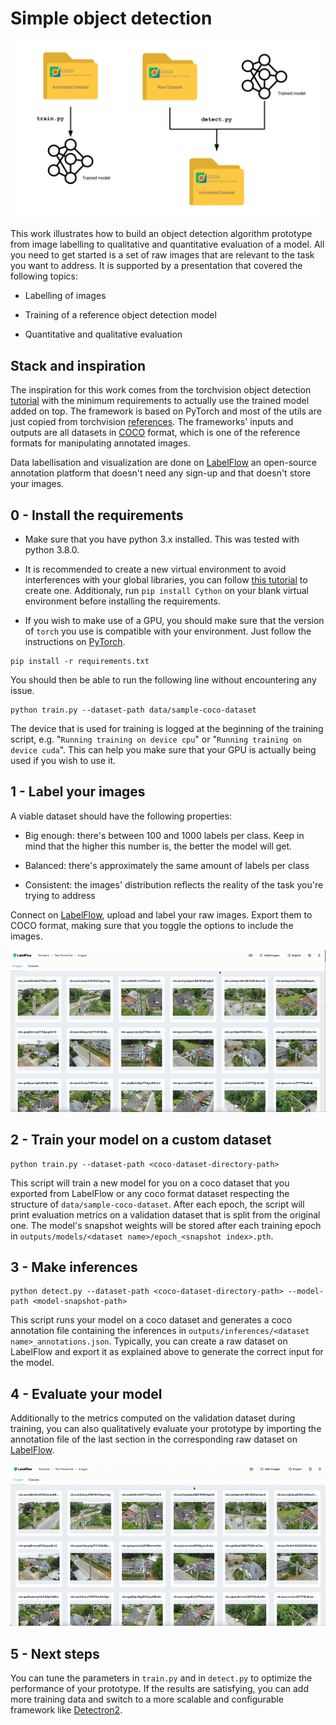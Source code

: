 # Simple object detection

<p align="center">
  <img src="public/schema-framework.svg" />
</p>

This work illustrates how to build an object detection algorithm prototype from image labelling to qualitative and quantitative evaluation of a model. All you need to get started is a set of raw images that are relevant to the task you want to address. It is supported by a presentation that covered the following topics:

- Labelling of images

- Training of a reference object detection model

- Quantitative and qualitative evaluation

## Stack and inspiration

The inspiration for this work comes from the torchvision object detection [tutorial](https://pytorch.org/tutorials/intermediate/torchvision_tutorial.html) with the minimum requirements to actually use the trained model added on top. The framework is based on PyTorch and most of the utils are just copied from torchvision [references](https://github.com/pytorch/vision/tree/main/references/detection). The frameworks' inputs and outputs are all datasets in [COCO](https://cocodataset.org/#format-data) format, which is one of the reference formats for manipulating annotated images.

Data labellisation and visualization are done on [LabelFlow](https://labelflow.ai/) an open-source annotation platform that doesn't need any sign-up and that doesn't store your images.
## 0 - Install the requirements

- Make sure that you have python 3.x installed. This was tested with python 3.8.0.

- It is recommended to create a new virtual environment to avoid interferences with your global libraries, you can follow [this tutorial](https://packaging.python.org/guides/installing-using-pip-and-virtual-environments/#creating-a-virtual-environment) to create one. Additionaly, run `pip install Cython` on your blank virtual environment before installing the requirements.

- If you wish to make use of a GPU, you should make sure that the version of `torch` you use is compatible with your environment. Just follow the instructions on [PyTorch](https://pytorch.org/get-started/locally/).

```
pip install -r requirements.txt
```

You should then be able to run the following line without encountering any issue.

```
python train.py --dataset-path data/sample-coco-dataset
```

The device that is used for training is logged at the beginning of the training script, e.g. "`Running training on device cpu`" or "`Running training on device cuda`". This can help you make sure that your GPU is actually being used if you wish to use it.

## 1 - Label your images

A viable dataset should have the following properties:

- Big enough: there's between 100 and 1000 labels per class. Keep in mind that the higher this number is, the better the model will get.

- Balanced: there's approximately the same amount of labels per class

- Consistent: the images' distribution reflects the reality of the task you're trying to address

Connect on [LabelFlow](https://labelflow.ai/), upload and label your raw images. Export them to COCO format, making sure that you toggle the options to include the images.

<p align="center">
  <img src="public/labelflow-export.gif" />
</p>

## 2 - Train your model on a custom dataset

```
python train.py --dataset-path <coco-dataset-directory-path>
```

This script will train a new model for you on a coco dataset that you exported from LabelFlow or any coco format dataset respecting the structure of `data/sample-coco-dataset`. After each epoch, the script will print evaluation metrics on a validation dataset that is split from the original one. The model's snapshot weights will be stored after each training epoch in `outputs/models/<dataset name>/epoch_<snapshot index>.pth`.

## 3 - Make inferences

```
python detect.py --dataset-path <coco-dataset-directory-path> --model-path <model-snapshot-path>
```

This script runs your model on a coco dataset and generates a coco annotation file containing the inferences in `outputs/inferences/<dataset name>_annotations.json`. Typically, you can create a raw dataset on LabelFlow and export it as explained above to generate the correct input for the model.
## 4 - Evaluate your model

Additionally to the metrics computed on the validation dataset during training, you can also qualitatively evaluate your prototype by importing the annotation file of the last section in the corresponding raw dataset on [LabelFlow](https://labelflow.ai/).

<p align="center">
  <img src="public/labelflow-import.gif" />
</p>

## 5 - Next steps

You can tune the parameters in `train.py` and in `detect.py` to optimize the performance of your prototype. If the results are satisfying, you can add more training data and switch to a more scalable and configurable framework like [Detectron2](https://github.com/facebookresearch/detectron2). 
